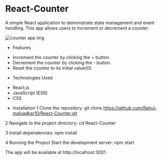 # React-Counter #
A simple React application to demonstrate state management and event handling. This app allows users to increment or decrement a counter.

![counter app img](https://github.com/user-attachments/assets/96b35db8-9bff-4237-afa2-aef2c90dcaea)


* Features
- Increment the counter by clicking the + button.
- Decrement the counter by clicking the - button.
- Reset the counter to its initial value(0).

* Technologies Used
- React.js
- JavaScript (ES6)
- CSS

* Installation
1 Clone the repository:
   git clone https://github.com/Rahul-malvadkar10/React-Counter.git
   
2 Navigate to the project directory:
   cd React-Counter

3 Install dependencies:
   npm install

4 Running the Project
   Start the development server:
    npm start

The app will be available at http://localhost:3001.
